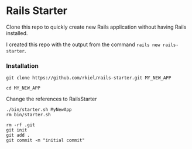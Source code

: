 # Rails Starter

Clone this repo to quickly create new Rails application without having Rails installed.

I created this repo with the output from the command `rails new rails-starter`.

### Installation


```unix
git clone https://github.com/rkiel/rails-starter.git MY_NEW_APP
```

```unix
cd MY_NEW_APP
```

Change the references to RailsStarter

```unix
./bin/starter.sh MyNewApp
rm bin/starter.sh
```

```unix
rm -rf .git
git init
git add .
git commit -m "initial commit"
```

